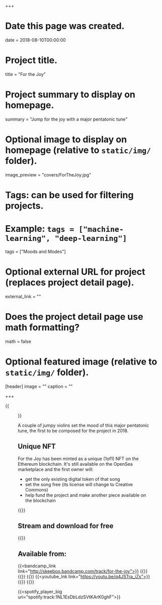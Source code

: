 +++
# Date this page was created.
date = 2018-08-10T00:00:00

# Project title.
title = "For the Joy"

# Project summary to display on homepage.
summary = "Jump for the joy with a major pentatonic tune"

# Optional image to display on homepage (relative to `static/img/` folder).
image_preview = "covers/ForTheJoy.jpg"

# Tags: can be used for filtering projects.
# Example: `tags = ["machine-learning", "deep-learning"]`
tags = ["Moods and Modes"]

# Optional external URL for project (replaces project detail page).
external_link = ""

# Does the project detail page use math formatting?
math = false

# Optional featured image (relative to `static/img/` folder).
[header]
image = ""
caption = ""

+++

{{<figure src="/img/covers/ForTheJoy.jpg" width="320" link="https://distrokid.com/hyperfollow/skeeboo/eyMR" target="_blank">}}

A couple of jumpy violins set the mood of this major pentatonic tune, the first to be composed for the project in 2018.

## Unique NFT
For the Joy has been minted as a unique (1of1) NFT on the Ethereum blockchain. It's still available on the OpenSea marketplace and the first owner will:

- get the only existing digital token of that song
- set the song free (its license will change to Creative Commons)
- help fund the project and make another piece available on the blockchain

{{<opensea tokenId="69144771035617088879605630991727724618793147754007515479239825506833748983809">}}


## Stream and download for free

{{<bandcamp title="For the Joy" track="694435819" link="http://skeeboo.bandcamp.com/track/for-the-joy">}}

## Available from:

{{<bandcamp_link link="http://skeeboo.bandcamp.com/track/for-the-joy">}}
{{<itunes link="https://itunes.apple.com/us/album/for-the-joy-single/1435429128?uo=4&app=itunes&at=1001lry3&ct=dashboard">}}
{{<amazon link="http://www.amazon.com/gp/product/B07H45P5VY/">}}
{{<spotify link="https://open.spotify.com/track/1NL1EsDbLdzSVtKArK0ghF">}}
{{<youtube_lnk link="https://youtu.be/q4JSTra_iZs">}}
{{<deezer link="https://www.deezer.com/album/72429062">}}
{{<napster link="https://us.napster.com/artist/skeeboo/album/for-the-joy">}}

{{<spotify_player_big uri="spotify:track:1NL1EsDbLdzSVtKArK0ghF">}}
